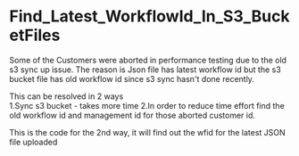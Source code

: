 # Find_Latest_WorkflowId_In_S3_BucketFiles

Some of the Customers were aborted in performance testing due to the old s3 sync up issue. The reason is Json file has latest workflow id but the s3 bucket file has old workflow id since s3 sync hasn't done recently.   

This can be resolved in 2 ways  
1.Sync s3 bucket - takes more time
2.In order to reduce time effort find the old workflow id and management id for those aborted customer id.

This is the code for the 2nd way, it will find out the wfid for the latest JSON file uploaded 

